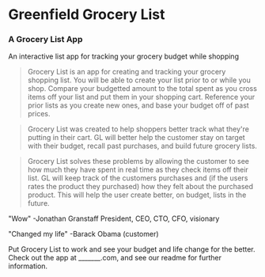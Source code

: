 # Greenfield Grocery List

### A Grocery List App
An interactive list app for tracking your grocery budget while shopping

>Grocery List is an app for creating and tracking your grocery shopping list. You will be able to create your list prior to or while you shop. Compare your budgetted amount to the total spent as you cross items off your list and put them in your shopping cart. Reference your prior lists as you create new ones, and base your budget off of past prices.

>Grocery List was created to help shoppers better track what they're putting in their cart. GL will better help the customer stay on target with their budget, recall past purchases, and build future grocery lists.

>Grocery List solves these problems by allowing the customer to see how much they have spent in real time as they check items off their list. GL will keep track of the customers purchases and (if the users rates the product they purchased) how they felt about the purchased product. This will help the user create better, on budget, lists in the future.

"Wow" -Jonathan Granstaff President, CEO, CTO, CFO, visionary

"Changed my life" -Barack Obama (customer)

Put Grocery List to work and see your budget and life change for the better. Check out the app at _______.com, and see our readme for further information.
